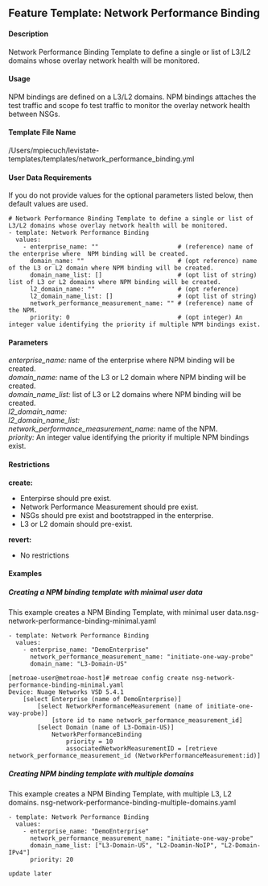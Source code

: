 ## Feature Template: Network Performance Binding
#### Description
Network Performance Binding Template to define a single or list of L3/L2 domains whose overlay network health will be monitored.

#### Usage
NPM bindings are defined on a L3/L2 domains. NPM bindings attaches the test traffic and scope fo test traffic to monitor the overlay network health between NSGs.

#### Template File Name
/Users/mpiecuch/levistate-templates/templates/network_performance_binding.yml

#### User Data Requirements
If you do not provide values for the optional parameters listed below, then default values are used.

```
# Network Performance Binding Template to define a single or list of L3/L2 domains whose overlay network health will be monitored.
- template: Network Performance Binding
  values:
    - enterprise_name: ""                      # (reference) name of the enterprise where  NPM binding will be created.
      domain_name: ""                          # (opt reference) name of the L3 or L2 domain where NPM binding will be created.
      domain_name_list: []                     # (opt list of string) list of L3 or L2 domains where NPM binding will be created.
      l2_domain_name: ""                       # (opt reference)
      l2_domain_name_list: []                  # (opt list of string)
      network_performance_measurement_name: "" # (reference) name of the NPM.
      priority: 0                              # (opt integer) An integer value identifying the priority if multiple NPM bindings exist.

```

#### Parameters
*enterprise_name:* name of the enterprise where  NPM binding will be created.<br>
*domain_name:* name of the L3 or L2 domain where NPM binding will be created.<br>
*domain_name_list:* list of L3 or L2 domains where NPM binding will be created.<br>
*l2_domain_name:* <br>
*l2_domain_name_list:* <br>
*network_performance_measurement_name:* name of the NPM.<br>
*priority:* An integer value identifying the priority if multiple NPM bindings exist.<br>


#### Restrictions
**create:**
* Enterpirse should pre exist.
* Network Performance Measurement should pre exist.
* NSGs should pre exist and bootstrapped in the enterprise.
* L3 or L2 domain should pre-exist.

**revert:**
* No restrictions

#### Examples

##### Creating a NPM binding template with minimal user data
This example creates a NPM Binding Template, with minimal user data.nsg-network-performance-binding-minimal.yaml
```
- template: Network Performance Binding
  values:
    - enterprise_name: "DemoEnterprise"
      network_performance_measurement_name: "initiate-one-way-probe"
      domain_name: "L3-Domain-US"

```
```
[metroae-user@metroae-host]# metroae config create nsg-network-performance-binding-minimal.yaml
Device: Nuage Networks VSD 5.4.1
    [select Enterprise (name of DemoEnterprise)]
        [select NetworkPerformanceMeasurement (name of initiate-one-way-probe)]
            [store id to name network_performance_measurement_id]
        [select Domain (name of L3-Domain-US)]
            NetworkPerformanceBinding
                priority = 10
                associatedNetworkMeasurementID = [retrieve network_performance_measurement_id (NetworkPerformanceMeasurement:id)]

```

##### Creating NPM binding template with multiple domains
This example creates a NPM Binding Template, with multiple L3, L2 domains. nsg-network-performance-binding-multiple-domains.yaml
```
- template: Network Performance Binding
  values:
    - enterprise_name: "DemoEnterprise"
      network_performance_measurement_name: "initiate-one-way-probe"
      domain_name_list: ["L3-Domain-US", "L2-Doamin-NoIP", "L2-Domain-IPv4"]
      priority: 20

```
```
update later

```
